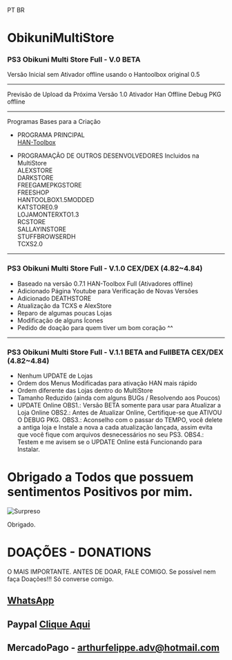 PT BR


# ObikuniMultiStore
### PS3 Obikuni Multi Store Full - V.0 BETA
Versão Inicial sem Ativador offline usando o Hantoolbox original 0.5

----

Previsão de Upload da Próxima Versão 1.0
Ativador Han Offline
Debug PKG offline


----
Programas Bases para a Criação
- PROGRAMA PRINCIPAL  
[HAN-Toolbox](https://github.com/ShaolinAssassin/HAN-Toolbox/releases)  

- PROGRAMAÇÃO DE OUTROS DESENVOLVEDORES Incluidos na MultiStore  
ALEXSTORE  
DARKSTORE  
FREEGAMEPKGSTORE  
FREESHOP  
HANTOOLBOX1.5MODDED  
KATSTORE0.9  
LOJAMONTERXTO1.3  
RCSTORE  
SALLAYINSTORE  
STUFFBROWSERDH  
TCXS2.0  

-----------------------------------

### PS3 Obikuni Multi Store Full - V.1.0 CEX/DEX (4.82~4.84)
* Baseado na versão 0.7.1 HAN-Toolbox Full (Ativadores offline)
* Adicionado Página Youtube para Verificação de Novas Versões
* Adicionado DEATHSTORE
* Atualização da TCXS e AlexStore
* Reparo de algumas poucas Lojas
* Modificação de alguns Ícones
* Pedido de doação para quem tiver um bom coração ^^ 
 

-----------------------------------

### PS3 Obikuni Multi Store Full - V.1.1 BETA and FullBETA CEX/DEX (4.82~4.84)
* Nenhum UPDATE de Lojas
* Ordem dos Menus Modificadas para ativação HAN mais rápido
* Ordem diferente das Lojas dentro do MultiStore
* Tamanho Reduzido (ainda com alguns BUGs / Resolvendo aos Poucos)
* UPDATE Online
OBS1.: Versão BETA somente para usar para Atualizar a Loja Online
OBS2.: Antes de Atualizar Online, Certifique-se que ATIVOU O DEBUG PKG.
OBS3.: Aconselho com o passar do TEMPO, você delete a antiga loja e Instale a nova a cada atualização lançada, assim evita que você fique com arquivos desnecessários no seu PS3.
OBS4.: Testem e me avisem se o UPDATE Online está Funcionando para Instalar.
  
  
   
   
   
# Obrigado a Todos que possuem sentimentos Positivos por mim.
![Surpreso](https://i.pinimg.com/originals/6b/6e/d0/6b6ed0d2aa289ca1fb536d1d6b056d2c.jpg)
  
Obrigado.
# DOAÇÕES - DONATIONS
O MAIS IMPORTANTE.
ANTES DE DOAR, FALE COMIGO.
Se possível nem faça Doações!!! Só converse comigo.
## [WhatsApp](https://api.whatsapp.com/send?phone=5527997931021)
  
## Paypal [Clique Aqui](https://www.paypal.com/cgi-bin/webscr?cmd=_donations&business=arthurfelippe.adv%40hotmail.com&item_name=Help-me+study+%21%21%21+please.&currency_code=BRL&source=url) 
## MercadoPago - arthurfelippe.adv@hotmail.com
